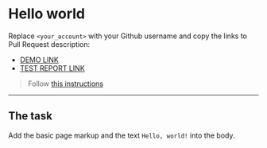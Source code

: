 # Hello world
Replace `<your_account>` with your Github username and copy the links to Pull Request description:
- [DEMO LINK](https://github.com/BoGoBooM/layout_hello-world)
- [TEST REPORT LINK](https://BoGoBooM.github.io/layout_hello-world/report/html_report/)

> Follow [this instructions](https://mate-academy.github.io/layout_task-guideline/#how-to-solve-the-layout-tasks-on-github)
___

## The task 
Add the basic page markup and the text `Hello, world!` into the body.
